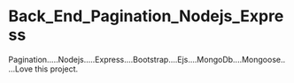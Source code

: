 # Back_End_Pagination_Nodejs_Express
Pagination.....Nodejs.....Express....Bootstrap....Ejs....MongoDb....Mongoose.....Love this project.
